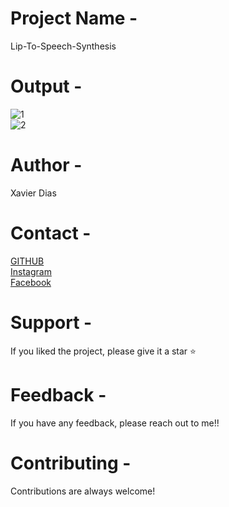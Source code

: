 # Project Name -
Lip-To-Speech-Synthesis


# Output -
![1](https://user-images.githubusercontent.com/93143666/192133355-07e3ea30-6e43-4397-8563-6d901615cb88.gif)<br/>
![2](https://user-images.githubusercontent.com/93143666/192133363-b4672e39-f120-421d-b3d3-4b0f904b5d7a.gif)


# Author - 
Xavier Dias


# Contact -
[GITHUB](https://github.com/Xavi007)<br/>
[Instagram](https://www.instagram.com/xavierdias07/)<br/>
[Facebook](https://www.facebook.com/profile.php?id=100017097121241)<br/>


# Support -
If you liked the project, please give it a star ⭐

# Feedback -
If you have any feedback, please reach out to me!!

# Contributing -
Contributions are always welcome!



